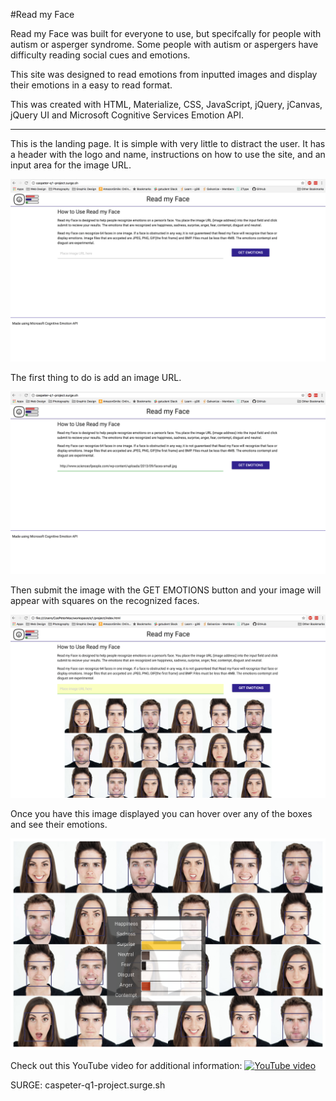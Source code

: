#Read my Face



Read my Face was built for everyone to use, but specifcally for people with autism or asperger syndrome. Some people with autism or aspergers have difficulty reading social cues and emotions.

This site was designed to read emotions from inputted images and display their emotions in a easy to read format.

This was created with HTML, Materialize, CSS, JavaScript, jQuery, jCanvas, jQuery UI and Microsoft Cognitive Services Emotion API.

------

This is the landing page. It is simple with very little to distract the user. It has a header with the logo and name, instructions on how to use the site, and an input area for the image URL.

![Landing Page](ScreenShots/landingPage.png)

The first thing to do is add an image URL.

![Add URL](ScreenShots/addInput.png)

Then submit the image with the GET EMOTIONS button and your image will appear with squares on the recognized faces.

![View inputted image](ScreenShots/drawFaces.png)

Once you have this image displayed you can hover over any of the boxes and see their emotions.

![Show Emotions](ScreenShots/progressBar.png)

Check out this YouTube video for additional information:
[![YouTube video](https://youtu.be/uhANx0dxOuY)](ScreenShots/drawFaces.png)

SURGE: caspeter-q1-project.surge.sh
